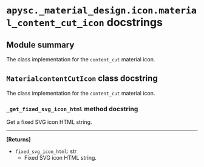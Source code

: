 # `apysc._material_design.icon.material_content_cut_icon` docstrings

## Module summary

The class implementation for the `content_cut` material icon.

## `MaterialcontentCutIcon` class docstring

The class implementation for the `content_cut` material icon.

### `_get_fixed_svg_icon_html` method docstring

Get a fixed SVG icon HTML string.<hr>

**[Returns]**

- `fixed_svg_icon_html`: str
  - Fixed SVG icon HTML string.